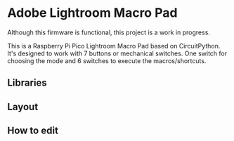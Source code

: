 # Adobe Lightroom Macro Pad

Although this firmware is functional, this project is a work in progress.

This is a Raspberry Pi Pico Lightroom Macro Pad based on CircuitPython. It's designed to work with 7 buttons or mechanical switches. One switch for choosing the mode and 6 switches to execute the macros/shortcuts.

## Libraries

## Layout

## How to edit 
